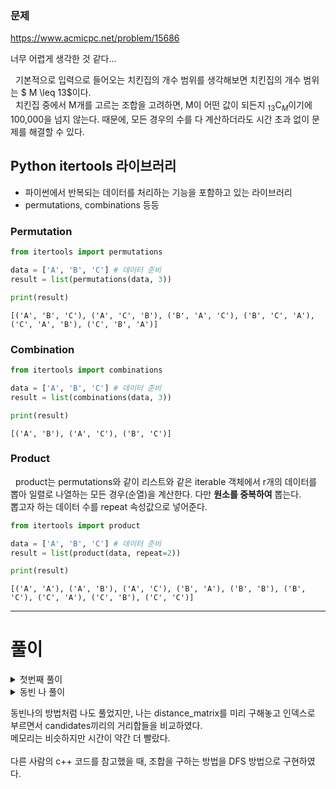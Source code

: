 ### 문제
https://www.acmicpc.net/problem/15686

너무 어렵게 생각한 것 같다...  

&nbsp; 기본적으로 입력으로 들어오는 치킨집의 개수 범위를 생각해보면 치킨집의 개수 범위는 $ M \leq 13$이다.  
&nbsp; 치킨집 중에서 M개를 고르는 조합을 고려하면, M이 어떤 값이 되든지 $_{13}\mathrm{C}_{M}$이기에 100,000을 넘지 않는다. 때문에, 모든 경우의 수를 다 계산하더라도 시간 초과 없이 문제를 해결할 수 있다.

## Python itertools 라이브러리
- 파이썬에서 반복되는 데이터를 처리하는 기능을 포함하고 있는 라이브러리
- permutations, combinations 등등
### Permutation
```python
from itertools import permutations

data = ['A', 'B', 'C'] # 데이터 준비
result = list(permutations(data, 3))

print(result)
```
    [('A', 'B', 'C'), ('A', 'C', 'B'), ('B', 'A', 'C'), ('B', 'C', 'A'), ('C', 'A', 'B'), ('C', 'B', 'A')]

### Combination
```python
from itertools import combinations

data = ['A', 'B', 'C'] # 데이터 준비
result = list(combinations(data, 3))

print(result)
```
    [('A', 'B'), ('A', 'C'), ('B', 'C')]
### Product
&nbsp; product는 permutations와 같이 리스트와 같은 iterable 객체에서 r개의 데이터를 뽑아 일렬로 나열하는 모든 경우(순열)을 계산한다.
다만 **원소를 중복하여** 뽑는다.  
뽑고자 하는 데이터 수를 repeat 속성값으로 넣어준다.
```python
from itertools import product

data = ['A', 'B', 'C'] # 데이터 준비
result = list(product(data, repeat=2))

print(result)
```
    [('A', 'A'), ('A', 'B'), ('A', 'C'), ('B', 'A'), ('B', 'B'), ('B', 'C'), ('C', 'A'), ('C', 'B'), ('C', 'C')]

---
#  풀이
<details>
<summary> 첫번째 풀이</summary>
<div markdown="1">

```python
from itertools import combinations
def distance(x1, y1, x2, y2):
    return abs(x1 - x2) + abs(y1 - y2)

n, m = map(int, input().split())
INF = int(1e9)
chicken = []
home = []

for i in range(n):
    buffer = list(map(int, input().split()))

    for j in range(n):
        if buffer[j] == 1:
            home.append((i,j))
        elif buffer[j] == 2:
            chicken.append((i,j))

dist_matrix = [[0] * len(chicken) for _ in range(len(home))]

for i in range(len(home)):
    for j in range(len(chicken)):
        dist = distance(home[i][0], home[i][1], chicken[j][0], chicken[j][1])
        dist_matrix[i][j] = dist
chicken_idx = []
for i in range(len(chicken)):
    chicken_idx.append(i)

candidates = list(combinations(chicken_idx, m))

result = INF
for candidate in candidates:
    buffer = 0
    for h in range(len(home)):
        min_val = INF
        for c in candidate:
            if min_val > dist_matrix[h][c]:
                min_val = dist_matrix[h][c]
        buffer += min_val
    if buffer < result:
        result = buffer

print(result)
```

</div>
</details>

<details>
<summary> 동빈 나 풀이 </summary>
<div markdown="1">

```python
from itertools import combinations

n, m = map(int,input().split())
chicken, house = [], []

for r in range(n):
    data = list(map(int, input().split()))
    for c in range(n):
        if data[c] == 1:
            house.append((r, c)) # 일반 집
        elif data[c] == 2:
            chicken.append((r, c)) # 치킨 집

candidates = list(combinations(chicken, m))

def get_sum(candidate):
    result = 0
    # 모든 집에 대하여
    for hx, hy in house:
        # 가장 가까운 치킨집을 찾기
        temp = int(1e9)
        for cx, cy in candidate:
             temp = min(temp, abs(hx - cx) + abs(hy - cy))
        # 가장 가까운 치킨집까지의 거리를 더하기
        result += temp
    # 치킨 거리의 합 반환
    return result

# 치킨 거리의 합의 최소를 찾아 출력
result = int(1e9)
for candidate in candidates:
    result = min(result, get_sum(candidate))
print(result)

```

</div>
</details>

동빈나의 방법처럼 나도 풀었지만, 나는 distance_matrix를 미리 구해놓고 인덱스로 부르면서 candidates끼리의 거리합들을 비교하였다.  
메모리는 비슷하지만 시간이 약간 더 빨랐다.
<br/><br/>
다른 사람의 c++ 코드를 참고했을 때, 조합을 구하는 방법을 DFS 방법으로 구현하였다.